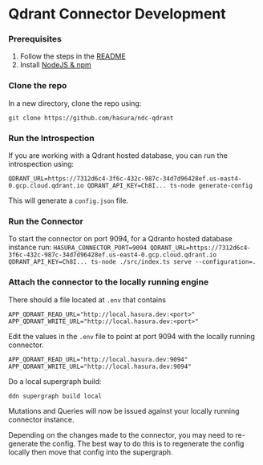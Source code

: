 # Qdrant Connector Development

### Prerequisites
1. Follow the steps in the [README](../README.md)
2. Install [NodeJS & npm](https://docs.npmjs.com/downloading-and-installing-node-js-and-npm)

### Clone the repo

In a new directory, clone the repo using:

```git clone https://github.com/hasura/ndc-qdrant```

### Run the Introspection

If you are working with a Qdrant hosted database, you can run the introspection using:

```QDRANT_URL=https://7312d6c4-3f6c-432c-987c-34d7d96428ef.us-east4-0.gcp.cloud.qdrant.io QDRANT_API_KEY=Ch8I... ts-node generate-config```

This will generate a `config.json` file.

### Run the Connector

To start the connector on port 9094, for a Qdranto hosted database instance run:
```HASURA_CONNECTOR_PORT=9094 QDRANT_URL=https://7312d6c4-3f6c-432c-987c-34d7d96428ef.us-east4-0.gcp.cloud.qdrant.io QDRANT_API_KEY=Ch8I... ts-node ./src/index.ts serve --configuration=.```

### Attach the connector to the locally running engine

There should a file located at `.env` that contains 

```env
APP_QDRANT_READ_URL="http://local.hasura.dev:<port>"
APP_QDRANT_WRITE_URL="http://local.hasura.dev:<port>"
```

Edit the values in the `.env` file to point at port 9094 with the locally running connector.

```env
APP_QDRANT_READ_URL="http://local.hasura.dev:9094"
APP_QDRANT_WRITE_URL="http://local.hasura.dev:9094"
```

Do a local supergraph build:

```ddn supergraph build local```

Mutations and Queries will now be issued against your locally running connector instance. 

Depending on the changes made to the connector, you may need to re-generate the config. The best way to do this is to regenerate the config locally then move that config into the supergraph.